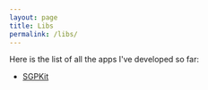 ```yaml
---
layout: page
title: Libs
permalink: /libs/
---
```


Here is the list of all the apps I've developed so far:

* [SGPKit](sgpkit)
